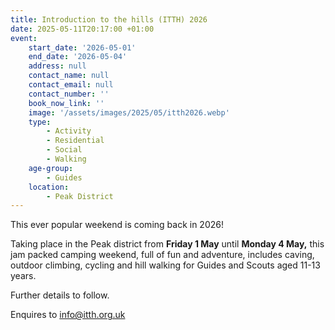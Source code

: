 ```yaml
---
title: Introduction to the hills (ITTH) 2026
date: 2025-05-11T20:17:00 +01:00
event:
    start_date: '2026-05-01'
    end_date: '2026-05-04'
    address: null
    contact_name: null
    contact_email: null
    contact_number: ''
    book_now_link: ''
    image: '/assets/images/2025/05/itth2026.webp'
    type:
        - Activity
        - Residential
        - Social
        - Walking
    age-group:
        - Guides
    location:
        - Peak District
---
```

This ever popular weekend is coming back in 2026!

Taking place in the Peak district from **Friday 1 May** until **Monday 4 May,** this jam packed camping weekend, full of fun and adventure, includes caving, outdoor climbing, cycling and hill walking for Guides and Scouts aged 11-13 years.

Further details to follow.

Enquires to <info@itth.org.uk>
